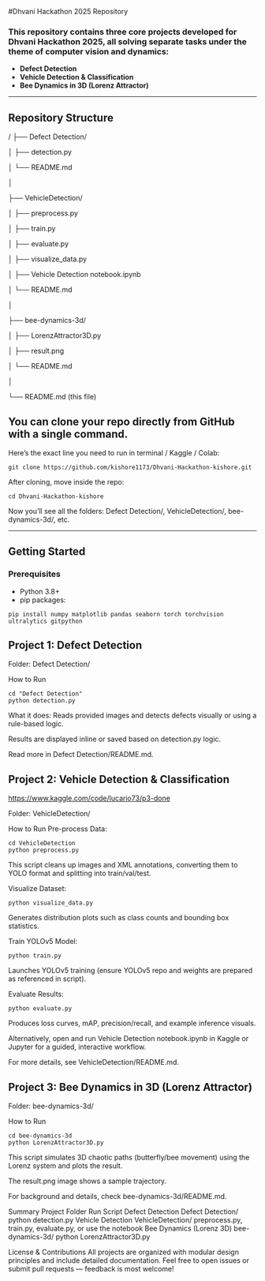  #Dhvani Hackathon 2025 Repository

### This repository contains three core projects developed for Dhvani Hackathon 2025, all solving separate tasks under the theme of computer vision and dynamics:

- **Defect Detection**
- **Vehicle Detection & Classification**
- **Bee Dynamics in 3D (Lorenz Attractor)**

--- 

##  Repository Structure

/
├── Defect Detection/

│ ├── detection.py

│ └── README.md

│

├── VehicleDetection/

│ ├── preprocess.py

│ ├── train.py

│ ├── evaluate.py

│ ├── visualize_data.py

│ ├── Vehicle Detection notebook.ipynb

│ └── README.md

│

├── bee-dynamics-3d/

│ ├── LorenzAttractor3D.py

│ ├── result.png

│ └── README.md

│

└── README.md (this file)


## You can clone your repo directly from GitHub with a single command.
Here’s the exact line you need to run in terminal / Kaggle / Colab:
```
git clone https://github.com/kishore1173/Dhvani-Hackathon-kishore.git
```

After cloning, move inside the repo:
```
cd Dhvani-Hackathon-kishore
```

Now you’ll see all the folders:
Defect Detection/, VehicleDetection/, bee-dynamics-3d/, etc.


---

##  Getting Started

### Prerequisites

- Python 3.8+
- pip packages:
 
```
pip install numpy matplotlib pandas seaborn torch torchvision ultralytics gitpython
```
## Project 1: Defect Detection
Folder: Defect Detection/

How to Run
```
cd "Defect Detection"
python detection.py
```
What it does: Reads provided images and detects defects visually or using a rule-based logic.

Results are displayed inline or saved based on detection.py logic.

Read more in Defect Detection/README.md.

## Project 2: Vehicle Detection & Classification

https://www.kaggle.com/code/lucario73/p3-done

Folder: VehicleDetection/

How to Run
Pre-process Data:

```
cd VehicleDetection
python preprocess.py
```
This script cleans up images and XML annotations, converting them to YOLO format and splitting into train/val/test.

Visualize Dataset:

```
python visualize_data.py
```
Generates distribution plots such as class counts and bounding box statistics.

Train YOLOv5 Model:
```
python train.py
```
Launches YOLOv5 training (ensure YOLOv5 repo and weights are prepared as referenced in script).

Evaluate Results:

```
python evaluate.py
```
Produces loss curves, mAP, precision/recall, and example inference visuals.

Alternatively, open and run Vehicle Detection notebook.ipynb in Kaggle or Jupyter for a guided, interactive workflow.

For more details, see VehicleDetection/README.md.

## Project 3: Bee Dynamics in 3D (Lorenz Attractor)
Folder: bee-dynamics-3d/

How to Run
```
cd bee-dynamics-3d
python LorenzAttractor3D.py
```
This script simulates 3D chaotic paths (butterfly/bee movement) using the Lorenz system and plots the result.

The result.png image shows a sample trajectory.

For background and details, check bee-dynamics-3d/README.md.

Summary
Project	Folder	Run Script
Defect Detection	Defect Detection/	python detection.py
Vehicle Detection	VehicleDetection/	preprocess.py, train.py, evaluate.py, or use the notebook
Bee Dynamics (Lorenz 3D)	bee-dynamics-3d/	python LorenzAttractor3D.py

License & Contributions
All projects are organized with modular design principles and include detailed documentation. Feel free to open issues or submit pull requests — feedback is most welcome!
